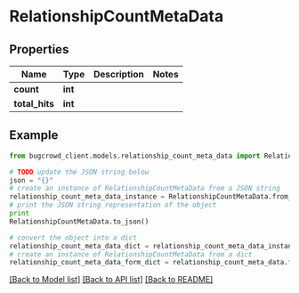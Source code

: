 # RelationshipCountMetaData


## Properties

Name | Type | Description | Notes
------------ | ------------- | ------------- | -------------
**count** | **int** |  | 
**total_hits** | **int** |  | 

## Example

```python
from bugcrowd_client.models.relationship_count_meta_data import RelationshipCountMetaData

# TODO update the JSON string below
json = "{}"
# create an instance of RelationshipCountMetaData from a JSON string
relationship_count_meta_data_instance = RelationshipCountMetaData.from_json(json)
# print the JSON string representation of the object
print
RelationshipCountMetaData.to_json()

# convert the object into a dict
relationship_count_meta_data_dict = relationship_count_meta_data_instance.to_dict()
# create an instance of RelationshipCountMetaData from a dict
relationship_count_meta_data_form_dict = relationship_count_meta_data.from_dict(relationship_count_meta_data_dict)
```
[[Back to Model list]](../README.md#documentation-for-models) [[Back to API list]](../README.md#documentation-for-api-endpoints) [[Back to README]](../README.md)


